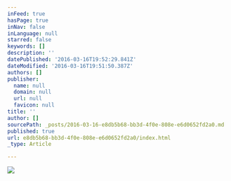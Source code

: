 ```yaml
---
inFeed: true
hasPage: true
inNav: false
inLanguage: null
starred: false
keywords: []
description: ''
datePublished: '2016-03-16T19:52:29.841Z'
dateModified: '2016-03-16T19:51:50.387Z'
authors: []
publisher:
  name: null
  domain: null
  url: null
  favicon: null
title: ''
author: []
sourcePath: _posts/2016-03-16-e8db5b68-bb3d-4f0e-808e-e6d0652fd2a0.md
published: true
url: e8db5b68-bb3d-4f0e-808e-e6d0652fd2a0/index.html
_type: Article

---
```

![](https://the-grid-user-content.s3-us-west-2.amazonaws.com/97e180f4-eccf-487a-bcf1-3705715e92aa.jpg)